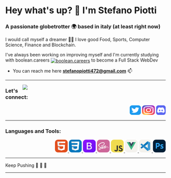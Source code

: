 <h1>Hey what's up? 👋 I'm Stefano Piotti</h1>

<h3>A passionate globetrotter 🌍 based in italy (at least right now)</h3>
<p>I would call myself a dreamer 💭💭 I love good Food, Sports, Computer Science, Finance and Blockchain.</p>

<p>I've always been working on improving myself and I'm currently studying with boolean.careers <a href="https://boolean.careers/" target="blank"><img align="center" src="https://boolean.careers/favicon/favicon.ico" alt="boolean.careers" height="30" width="30" /></a> to become a Full Stack WebDev</p>

- You can reach me here **stefanopiotti472@gmail.com** 📫
<hr>

<img src="https://camo.githubusercontent.com/cae12fddd9d6982901d82580bdf321d81fb299141098ca1c2d4891870827bf17/68747470733a2f2f6d69726f2e6d656469756d2e636f6d2f6d61782f313336302f302a37513379765349765f7430696f4a2d5a2e676966" align="right" width="450">

<h3 align="left">Let's connect:</h3>
<p align="right"> 
  <a href="https://twitter.com/@piotada1" target="blank"><img src="https://github.com/tandpfun/skill-icons/raw/main/icons/Twitter.svg" alt="@piotada1" height="30" width="35" /></a>
  <a href="https://instagram.com/piotada" target="blank"><img src="https://github.com/tandpfun/skill-icons/raw/main/icons/Instagram.svg" alt="piotada" height="30" width="40" /></a>
  <a href="https://discord.gg/Piotada#9573" target="blank"><img src="https://github.com/tandpfun/skill-icons/raw/main/icons/Discord.svg" alt="Piotada#9573" height="30" width="30" /></a>
</p>
<hr>

<h3 align="left">Languages and Tools:</h3>

<p align="right"> 
  <a href="https://www.w3.org/html/" target="_blank" rel="noreferrer"> <img src="https://github.com/tandpfun/skill-icons/raw/main/icons/HTML.svg" alt="html5"     width="40" height="40"/> </a>  
  <a href="https://www.w3schools.com/css/" target="_blank" rel="noreferrer"> <img src="https://raw.githubusercontent.com/tandpfun/skill-icons/9e1ef972c8bb947e24b388a82b6a78243f6f9149/icons/CSS.svg" alt="css3" width="40" height="40"/> </a>  
  <a href="https://getbootstrap.com" target="_blank" rel="noreferrer"> <img src="https://github.com/tandpfun/skill-icons/raw/main/icons/Bootstrap.svg" alt="bootstrap" width="40" height="40"/> </a> 
  <a href="https://sass-lang.com" target="_blank" rel="noreferrer"> <img src="https://github.com/tandpfun/skill-icons/raw/main/icons/Sass.svg" alt="sass" width="40" height="40"/> </a> 
  <a href="https://developer.mozilla.org/en-US/docs/Web/JavaScript" target="_blank" rel="noreferrer"> <img src="https://github.com/tandpfun/skill-icons/raw/main/icons/JavaScript.svg" alt="javascript" width="40" height="40"/> </a> 
  <a href="https://vuejs.org/" target="_blank" rel="noreferrer"> <img src="https://github.com/tandpfun/skill-icons/raw/main/icons/VueJS-Light.svg" alt="vuejs" width="40" height="40"/> </a> 
  <a href="https://code.visualstudio.com/" target="_blank" rel="noreferrer"> <img src="https://github.com/tandpfun/skill-icons/raw/main/icons/VSCode-Light.svg" alt="vscode" width="40" height="40"/> </a> 
  <a href="https://www.photoshop.com/en" target="_blank" rel="noreferrer"> <img src="https://github.com/tandpfun/skill-icons/raw/main/icons/Photoshop.svg" alt="photoshop" width="40" height="40"/> </a> 
</p>
<hr>

<p align="left">Keep Pushing 🚀 🚀 🚀</p>
<hr>
